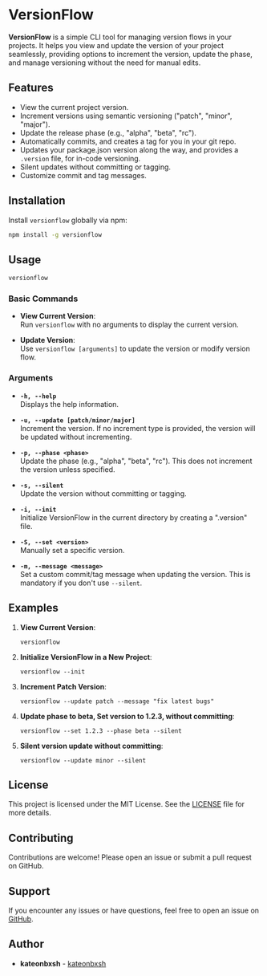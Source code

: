 # VersionFlow

**VersionFlow** is a simple CLI tool for managing version flows in your projects. It helps you view and update the version of your project seamlessly, providing options to increment the version, update the phase, and manage versioning without the need for manual edits.

## Features

- View the current project version.
- Increment versions using semantic versioning ("patch", "minor", "major").
- Update the release phase (e.g., "alpha", "beta", "rc").
- Automatically commits, and creates a tag for you in your git repo.
- Updates your package.json version along the way, and provides a `.version` file, for in-code versioning.
- Silent updates without committing or tagging.
- Customize commit and tag messages.

## Installation

Install `versionflow` globally via npm:

```bash
npm install -g versionflow
```

## Usage

```bash
versionflow
```

### Basic Commands

- **View Current Version**:  
  Run `versionflow` with no arguments to display the current version.

- **Update Version**:  
  Use `versionflow [arguments]` to update the version or modify version flow.

### Arguments

- **`-h, --help`**  
  Displays the help information.

- **`-u, --update [patch/minor/major]`**  
  Increment the version. If no increment type is provided, the version will be updated without incrementing.

- **`-p, --phase <phase>`**  
  Update the phase (e.g., "alpha", "beta", "rc"). This does not increment the version unless specified.

- **`-s, --silent`**  
  Update the version without committing or tagging.

- **`-i, --init`**  
  Initialize VersionFlow in the current directory by creating a ".version" file.

- **`-S, --set <version>`**  
  Manually set a specific version.

- **`-m, --message <message>`**  
  Set a custom commit/tag message when updating the version. This is mandatory if you don't use `--silent`.

## Examples

1. **View Current Version**:
    ```
    versionflow
    ```
2. **Initialize VersionFlow in a New Project**:
    ```
    versionflow --init
    ```

3. **Increment Patch Version**:
    ```
    versionflow --update patch --message "fix latest bugs"
    ```

4. **Update phase to beta, Set version to 1.2.3, without committing**:
    ```
    versionflow --set 1.2.3 --phase beta --silent
    ```

5. **Silent version update without committing**:
    ```
    versionflow --update minor --silent
    ```


## License

This project is licensed under the MIT License. See the [LICENSE](LICENSE) file for more details.

## Contributing

Contributions are welcome! Please open an issue or submit a pull request on GitHub.

## Support

If you encounter any issues or have questions, feel free to open an issue on [GitHub](https://github.com/yourusername/versionflow/issues).

## Author

- **kateonbxsh** - [kateonbxsh](https://github.com/kateonbxsh)


